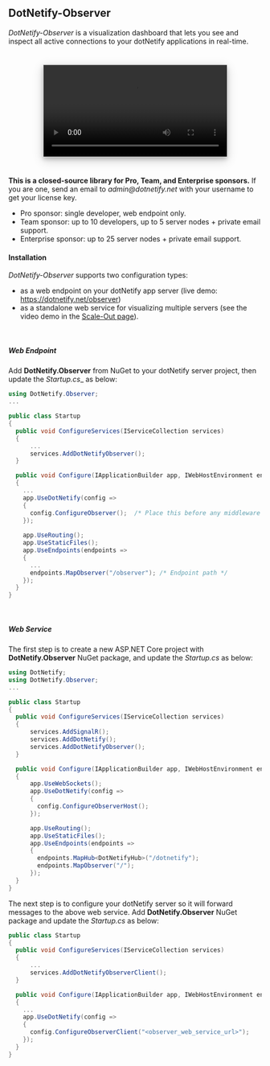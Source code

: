 ﻿## DotNetify-Observer

_DotNetify-Observer_ is a visualization dashboard that lets you see and inspect all active connections to your dotNetify applications in real-time.  

<div style="display:flex;justify-content:center;padding:1.5rem">
  <video width="80%" controls style="border: 1px solid #ccc; box-shadow: 0 4px 8px 0 rgba(0, 0, 0, 0.2), 0 6px 20px 0 rgba(0, 0, 0, 0.19)">
    <source src="https://dotnetify.net/Content/Videos/observer-demo.mp4" type="video/mp4">
  </video>
</div>

<d-alert info="true">

<b>This is a closed-source library for Pro, Team, and Enterprise sponsors.</b> If you are one, send an email to _admin@dotnetify.net_ with your username to get your license key.  

- Pro sponsor: single developer, web endpoint only.
- Team sponsor: up to 10 developers, up to 5 server nodes + private email support.
- Enterprise sponsor: up to 25 server nodes + private email support.

</d-alert>

#### Installation

_DotNetify-Observer_ supports two configuration types:
- as a web endpoint on your dotNetify app server (live demo: https://dotnetify.net/observer)
- as a standalone web service for visualizing multiple servers (see the video demo in the [Scale-Out page](/core/scaleout)).

<br/>

##### Web Endpoint

Add **DotNetify.Observer** from NuGet to your dotNetify server project, then update the _Startup.cs__ as below:

```csharp
using DotNetify.Observer;
...

public class Startup
{
  public void ConfigureServices(IServiceCollection services)
  {
      ...
      services.AddDotNetifyObserver();
  }

  public void Configure(IApplicationBuilder app, IWebHostEnvironment env)
  {
    ...
    app.UseDotNetify(config =>
    {
      config.ConfigureObserver();  /* Place this before any middleware */
    });
    
    app.UseRouting();
    app.UseStaticFiles();
    app.UseEndpoints(endpoints =>
    {
      ...
      endpoints.MapObserver("/observer"); /* Endpoint path */
    });
  }
}
```

<br/>

##### Web Service

The first step is to create a new ASP.NET Core project with **DotNetify.Observer** NuGet package, and update the _Startup.cs_ as below:

```csharp
using DotNetify;
using DotNetify.Observer; 
...

public class Startup
{
  public void ConfigureServices(IServiceCollection services)
  {
      services.AddSignalR();
      services.AddDotNetify();
      services.AddDotNetifyObserver();
  }

  public void Configure(IApplicationBuilder app, IWebHostEnvironment env)
  {
      app.UseWebSockets();
      app.UseDotNetify(config =>
      {
        config.ConfigureObserverHost();
      });

      app.UseRouting();
      app.UseStaticFiles();
      app.UseEndpoints(endpoints =>
      {
        endpoints.MapHub<DotNetifyHub>("/dotnetify");
        endpoints.MapObserver("/");
      });
  }
}
```

The next step is to configure your dotNetify server so it will forward messages to the above web service.  Add **DotNetify.Observer** NuGet package and update the _Startup.cs_ as below: 

```csharp
public class Startup
{
  public void ConfigureServices(IServiceCollection services)
  {
      ...
      services.AddDotNetifyObserverClient();
  }

  public void Configure(IApplicationBuilder app, IWebHostEnvironment env)
  {
    ...
    app.UseDotNetify(config =>
    {
      config.ConfigureObserverClient("<observer_web_service_url>");  
    });
  }
}
```



